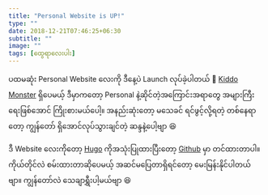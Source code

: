 ```yaml
---
title: "Personal Website is UP!"
type: ""
date: 2018-12-21T07:46:25+06:30
subtitle: ""
image: ""
tags: [ထွေရာလေးပါး]
---
```


ပထမဆုံး Personal Website လေးကို ဒီနေ့ပဲ Launch လုပ်ခဲ့ပါတယ် :grimacing: [Kiddo Monster](https://kiddomonster.me) ရှိပေမယ့် ဒီမှာကတော့ Personal နဲ့ဆိုင်တဲ့အကြောင်းအရာတွေ အများကြီး ရေးဖြစ်အောင် ကြိုးစားမယ်ပေါ့။ အနည်းဆုံးတော့ မသေခင် ရင်ဖွင့်လို့ရတဲ့ တစ်နေရာတော့ ကျွန်တော် ရှိအောင်လုပ်သွားချင်တဲ့ ဆန္ဒနဲ့ပေါ့ဗျာ :satisfied:

ဒီ Website လေးကိုတော့ [Hugo](https://gohugo.io) ကိုအသုံးပြုထားပြီးတော့ [Github](https://github.com) မှာ တင်ထားတာပါ။ ကိုယ်တိုင်လဲ စမ်းထားတာဆိုပေမယ့် အဆင်မပြေတာရှိရင်တော့ မေးမြန်းနိုင်ပါတယ်ဗျာ။ ကျွန်တော်လဲ သေချာရွှီးပါ့မယ်ဗျာ :laughing: